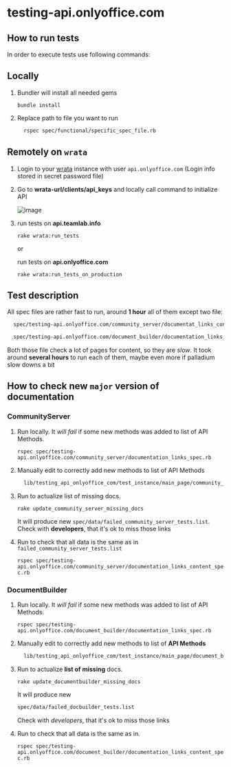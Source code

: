# testing-api.onlyoffice.com

## How to run tests

In order to execute tests use following commands:

## Locally

1. Bundler will install all needed gems

   `bundle install`

2. Replace path to file you want to run
  
    ```bash
      rspec spec/functional/specific_spec_file.rb
    ```

## Remotely on `wrata`

1. Login to your [wrata](<https://github.com/ONLYOFFICE/testing-wrata>) instance
with user `api.onlyoffice.com` (Login info stored in secret password file)

2. Go to **wrata-url/clients/api_keys** and locally call
  command to initialize API

   ![image](https://user-images.githubusercontent.com/668524/203771978-69fcc09a-1f10-4167-99a1-3dcf7f83bfde.png)

3. run tests on **api.teamlab.info**

    `rake wrata:run_tests`

    or

   run tests on **api.onlyoffice.com**

    `rake wrata:run_tests_on_production`

## Test description

All spec files are rather fast to run, around **1 hour** all of them except two file:

  ```bash
    spec/testing-api.onlyoffice.com/community_server/documentat_links_content_spec.rb
  ```

  ```bash
    spec/testing-api.onlyoffice.com/document_builder/documentation_links_content_spec.rb
  ```

Both those file check a lot of pages for content, so they are *slow*.
It took around **several hours** to run each of them, maybe even more if
palladium slow downs a bit

## How to check new `major` version of documentation

### CommunityServer

1. Run locally. It *will fail* if some new methods was added to list of API Methods.

    `rspec spec/testing-api.onlyoffice.com/community_server/documentation_links_spec.rb`

2. Manually edit to correctly add new methods to list of API Methods

    ```bash
      lib/testing_api_onlyoffice_com/test_instance/main_page/community_server_api/document_entries.json
    ```

3. Run to actualize list of missing docs.  

      `rake update_community_server_missing_docs`

      It will produce new `spec/data/failed_community_server_tests.list`.  
      Check with **developers**, that it's ok to miss those links

4. Run to check that all data is the same as in `failed_community_server_tests.list`

      `rspec spec/testing-api.onlyoffice.com/community_server/documentation_links_content_spec.rb`
  
### DocumentBuilder

1. Run locally. It *will fail* if some new methods was added to list of API Methods.

    `rspec spec/testing-api.onlyoffice.com/document_builder/documentation_links_spec.rb`

2. Manually edit to correctly add new methods to list of **API Methods**

    ```bash
      lib/testing_api_onlyoffice_com/test_instance/main_page/document_builder_api/document_builder_api_common/document_entries.json
    ```

3. Run to actualize **list of missing** docs.

    `rake update_documentbuilder_missing_docs`

    It will produce new

   ```bash
   spec/data/failed_docbuilder_tests.list
   ```

    Check with *developers*, that it's ok to miss those links

4. Run to check that all data is the same as in.

    `rspec spec/testing-api.onlyoffice.com/document_builder/documentation_links_content_spec.rb`
